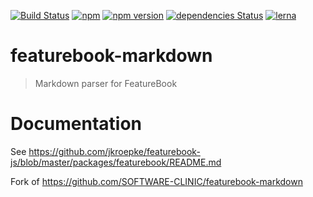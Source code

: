 [![Build Status](https://github.com/jkroepke/featurebook-js/workflows/CI/badge.svg)](https://github.com/jkroepke/featurebook-js)
[![npm](https://img.shields.io/npm/dw/@jkroepke/featurebook-markdown)](https://www.npmjs.com/package/@jkroepke/featurebook-markdown)
[![npm version](https://img.shields.io/npm/v/@jkroepke/featurebook-markdown)](https://www.npmjs.com/package/@jkroepke/featurebook-markdown)
[![dependencies Status](https://david-dm.org/jkroepke/featurebook-js/status.svg?path=packages/featurebook-markdown)](https://david-dm.org/jkroepke/featurebook-js?path=packages/featurebook-markdown)
[![lerna](https://img.shields.io/badge/maintained%20with-lerna-cc00ff.svg)](https://lerna.js.org/)

# featurebook-markdown
> Markdown parser for FeatureBook

# Documentation

See https://github.com/jkroepke/featurebook-js/blob/master/packages/featurebook/README.md

Fork of https://github.com/SOFTWARE-CLINIC/featurebook-markdown

